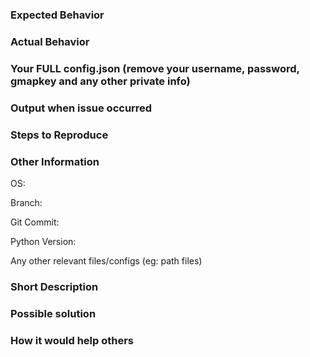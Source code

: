<!--

STOP ! ! !

Read the following before creating anything (or you will have your issue/feature request closed without notice)

1. Please only create an ISSUE or a FEATURE REQUEST - don't mix the two together in one item
2. For a Feature Request please only fill out the FEATURE REQUEST section
3. For a Issue please only fill out the ISSUE section
4. Issues are NOT to be used for help/config problems/support - use the relevant slack channels as per the README
5. Provide a good summary in the title, don't just write problem, or awesome idea!
6. Delete all irrelevant sections not related to your issue/feature request (including this top section)

===============ISSUE SECTION===============

Before you create an Issue, please check the following:

1. Have you validated that your config.json is valid JSON? Use http://jsonlint.com/ to check.
2. Have you [searched our issue tracker](https://github.com/PokemonGoF/PokemonGo-Bot/issues?q=is%3Aissue+sort%3Aupdated-desc) to see if the issue already exists? If so, comment on that issue instead rather than creating a new issue.
3. Are you running on the `master` branch? We work on the `dev` branch and then add that functionality to `master` when it is stable. Your issue may be fixed on `dev` and there is no need for this issue, just wait and it will eventually be merged to `master`.
4. All Issue sections MUST be completed to help us determine the actual problem and find its cause
-->
### Expected Behavior
<!-- Tell us what you expect to happen -->


### Actual Behavior
<!-- Tell us what is happening -->


### Your FULL config.json (remove your username, password, gmapkey and any other private info)
<!-- Provide your FULL config file, feel free to use services such as pastebin.com to reduce clutter -->


### Output when issue occurred
<!-- Provide a reasonable sample from your output log (not just the error message), feel free to use services such as pastebin.com to reduce clutter -->


### Steps to Reproduce
<!-- Tell us the steps you have taken to reproduce the issue -->


### Other Information
OS: 
<!-- Tell us what Operating system you're using --> 
Branch: 
<!-- dev or master --> 
Git Commit: 
<!-- run 'git log -n 1 --pretty=format:"%H"' --> 
Python Version: 
<!-- run 'python -V' and paste it here) --> 
Any other relevant files/configs (eg: path files) 
<!-- Anything else which may be of relevance -->

<!-- ===============END OF ISSUE SECTION=============== -->
<!-- Note: Delete these lines and everything BELOW if creating an Issue -->




<!-- ===============FEATURE REQUEST SECTION===============

Before you create a Feature Request, please check the following:

1. Have you [searched our feature tracker](https://github.com/PokemonGoF/PokemonGo-Bot/labels/Feature%20Request) first to ensure someone else hasn't already come up with the same great idea.  If so then be sure to +1 it 
2. While you're there, be sure to vote on other feature requests to let the devs know what is important to you.
-->

<!-- Note: Delete this line and everything ABOVE if creating a Feature Request -->
### Short Description
<!-- Tell us a short description of your request -->


### Possible solution
<!-- Tell us how you would include it in the current bot -->


### How it would help others
<!-- Tell us how you think it would help yourself and other users -->


<!-- ==========END OF FEATURE REQUEST SECTION========== -->
